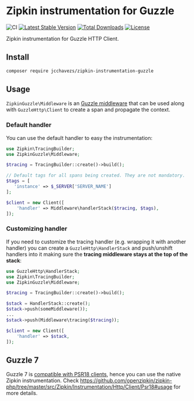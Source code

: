 # Zipkin instrumentation for Guzzle 

![CI](https://github.com/jcchavezs/zipkin-instrumentation-guzzle/workflows/CI/badge.svg)
[![Latest Stable Version](https://poser.pugx.org/jcchavezs/zipkin-instrumentation-guzzle/v/stable)](https://packagist.org/packages/jcchavezs/zipkin-instrumentation-guzzle)
[![Total Downloads](https://poser.pugx.org/jcchavezs/zipkin-instrumentation-guzzle/downloads)](https://packagist.org/packages/jcchavezs/zipkin-instrumentation-guzzle)
[![License](https://poser.pugx.org/jcchavezs/zipkin-instrumentation-guzzle/license)](https://packagist.org/packages/jcchavezs/zipkin-instrumentation-guzzle)

Zipkin instrumentation for Guzzle HTTP Client.

## Install

```bash
composer require jcchavezs/zipkin-instrumentation-guzzle
```

## Usage

`ZipkinGuzzle\Middleware` is an [Guzzle middleware](http://docs.guzzlephp.org/en/stable/handlers-and-middleware.html) that can be used along with `GuzzleHttp\Client` to create a span and propagate the context.

### Default handler

You can use the default handler to easy the instrumentation:

```php
use Zipkin\TracingBuilder;
use ZipkinGuzzle\Middleware;

$tracing = TracingBuilder::create()->build();

// Default tags for all spans being created. They are not mandatory.
$tags = [
   'instance' => $_SERVER['SERVER_NAME']
];

$client = new Client([
    'handler' => Middleware\handlerStack($tracing, $tags),
]);
```

### Customizing handler

If you need to customize the tracing handler (e.g. wrapping it with another handler) you can create a `GuzzleHttp\HandlerStack` and push/unshift handlers into it making sure the **tracing middleware stays at the top of the stack**:

```php
use GuzzleHttp\HandlerStack;
use Zipkin\TracingBuilder;
use ZipkinGuzzle\Middleware;

$tracing = TracingBuilder::create()->build();

$stack = HandlerStack::create();
$stack->push(someMiddleware());
...
$stack->push(Middleware\tracing($tracing));

$client = new Client([
    'handler' => $stack,
]);
```

## Guzzle 7

Guzzle 7 is [compatible with PSR18 clients](https://github.com/guzzle/guzzle/blob/7.2.0/CHANGELOG.md#700-beta1---2019-12-30), hence you can use the native Zipkin instrumentation.
Check https://github.com/openzipkin/zipkin-php/tree/master/src/Zipkin/Instrumentation/Http/Client/Psr18#usage for more details.
